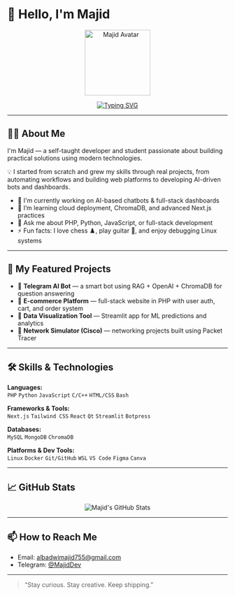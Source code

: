 # 👋 Hello, I'm Majid

<p align="center">
  <img src="https://user-images.githubusercontent.com/44261381/209237088-3bbb1512-7486-4c36-afd8-bb60077d067b.png" width="150" alt="Majid Avatar" />
</p>

<p align="center">
  <a href="https://git.io/typing-svg">
    <img src="https://readme-typing-svg.demolab.com?font=Fira+Code&size=22&pause=300&color=3C3C3C&center=true&vCenter=true&width=600&lines=Majid+Al-Badwi+%7C+Full-Stack+Developer;AI+Explorer+%7C+Open+Source+Contributor;Building+Useful+Projects+with+Code+%F0%9F%94%A5" alt="Typing SVG" />
  </a>
</p>

---

## 🧑‍💻 About Me

I'm Majid — a self-taught developer and student passionate about building practical solutions using modern technologies.

💡 I started from scratch and grew my skills through real projects, from automating workflows and building web platforms to developing AI-driven bots and dashboards.

- 🔭 I'm currently working on AI-based chatbots & full-stack dashboards
- 🌱 I’m learning cloud deployment, ChromaDB, and advanced Next.js practices
- 💬 Ask me about PHP, Python, JavaScript, or full-stack development
- ⚡ Fun facts: I love chess ♟️, play guitar 🎸, and enjoy debugging Linux systems

---

## 🚀 My Featured Projects

- 🔹 **Telegram AI Bot** — a smart bot using RAG + OpenAI + ChromaDB for question answering
- 🔹 **E-commerce Platform** — full-stack website in PHP with user auth, cart, and order system
- 🔹 **Data Visualization Tool** — Streamlit app for ML predictions and analytics
- 🔹 **Network Simulator (Cisco)** — networking projects built using Packet Tracer

---

## 🛠 Skills & Technologies

**Languages:**  
`PHP` `Python` `JavaScript` `C/C++` `HTML/CSS` `Bash`

**Frameworks & Tools:**  
`Next.js` `Tailwind CSS` `React` `Qt` `Streamlit` `Botpress`

**Databases:**  
`MySQL` `MongoDB` `ChromaDB`

**Platforms & Dev Tools:**  
`Linux` `Docker` `Git/GitHub` `WSL` `VS Code` `Figma` `Canva`

---

## 📈 GitHub Stats

<p align="center">
  <img src="https://github-readme-stats.vercel.app/api?username=albadwimajid&show_icons=true&theme=default" alt="Majid's GitHub Stats" />
</p>

---

## 📫 How to Reach Me

- Email: [albadwimajid755@gmail.com](mailto:albadwimajid755@gmail.com)
- Telegram: [@MajidDev](https://t.me/MajidDev)

---

> “Stay curious. Stay creative. Keep shipping.”
